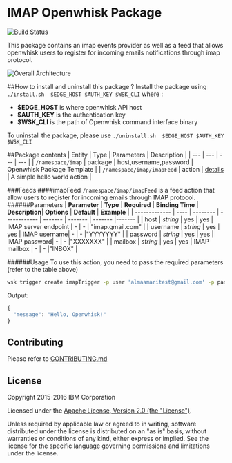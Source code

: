 IMAP Openwhisk Package
==========================
[![Build Status](https://travis-ci.org/tareqmamari/openwhisk-package-imap.svg?branch=master)](https://travis-ci.org/tareqmamari/openwhisk-package-imap)

This package contains an imap events provider as well as a feed that allows openwhisk users to register for incoming emails notifications through imap protocol.

![Overall Architecture](images/architecture.png?raw=true "Overall Architecture")

##How to install and uninstall this package ?
Install the package using `./install.sh  $EDGE_HOST $AUTH_KEY $WSK_CLI`
where :
- **$EDGE_HOST** is where openwhisk API host
- **$AUTH_KEY** is the authentication key
- **$WSK_CLI** is the path of Openwhisk command interface binary

To uninstall the package, please use `./uninstall.sh  $EDGE_HOST $AUTH_KEY $WSK_CLI` 

##Package contents
| Entity | Type | Parameters | Description |
| --- | --- | --- | --- |
| `/namespace/imap` | package | host,username,password | Openwhisk Package Template |
| `/namespace/imap/imapFeed` | action | [details](#feed) | A simple hello world action |

###Feeds
####imapFeed
`/namespace/imap/imapFeed` is a feed action that allow users to register for incoming emails through IMAP protocol.  
######Parameters
| **Parameter**     | **Type** | **Required** | **Binding Time** | **Description**| **Options** | **Default** | **Example** |
| ------------- | ---- | -------- | ------------ | ------- | ------- | ------- |------- |
| host | *string* | yes | yes |  IMAP server endpoint | - | - | "imap.gmail.com" |
| username | *string* | yes | yes | IMAP username| - | - |"YYYYYYY" |
| password | *string* | yes | yes | IMAP password| - | - |"XXXXXXX" |
| mailbox | *string* | yes | yes | IMAP mailbox | - | - |"INBOX" |

######Usage
To use this action, you need to pass the required parameters (refer to the table above)
```bash
wsk trigger create imapTrigger -p user 'almaamaritest@gmail.com' -p pass 'XXXX' -p host 'imap.gmail.com' -p mailbox 'INBOX' --feed imapFeed
```

Output:
```javascript
{
  "message": "Hello, Openwhisk!"
}
```

## Contributing
Please refer to [CONTRIBUTING.md](CONTRIBUTING.md)

## License
Copyright 2015-2016 IBM Corporation

Licensed under the [Apache License, Version 2.0 (the "License")](http://www.apache.org/licenses/LICENSE-2.0.html).

Unless required by applicable law or agreed to in writing, software distributed under the license is distributed on an "as is" basis, without warranties or conditions of any kind, either express or implied. See the license for the specific language governing permissions and limitations under the license.
